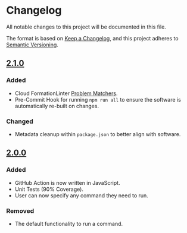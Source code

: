 # Changelog

All notable changes to this project will be documented in this file.

The format is based on [Keep a Changelog](https://keepachangelog.com/en/1.0.0/),
and this project adheres to [Semantic Versioning](https://semver.org/spec/v2.0.0.html).

## [2.1.0](https://github.com/ScottBrenner/cfn-lint-action/releases/tag/v2.1.0)

### Added

- Cloud FormationLinter [Problem Matchers](https://github.com/actions/toolkit/blob/main/docs/problem-matchers.md).
- Pre-Commit Hook for running `npm run all` to ensure the software is automatically re-built on changes.

### Changed

- Metadata cleanup within `package.json` to better align with software.

## [2.0.0](https://github.com/ScottBrenner/cfn-lint-action/releases/tag/v2.0.0)

### Added

- GitHub Action is now written in JavaScript.
- Unit Tests (90% Coverage).
- User can now specify any command they need to run.

### Removed

- The default functionality to run a command.
